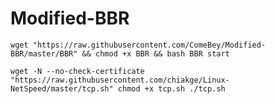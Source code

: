 # Modified-BBR
`wget "https://raw.githubusercontent.com/ComeBey/Modified-BBR/master/BBR" && chmod +x BBR && bash BBR start`



``wget -N --no-check-certificate "https://raw.githubusercontent.com/chiakge/Linux-NetSpeed/master/tcp.sh"
chmod +x tcp.sh
./tcp.sh``

